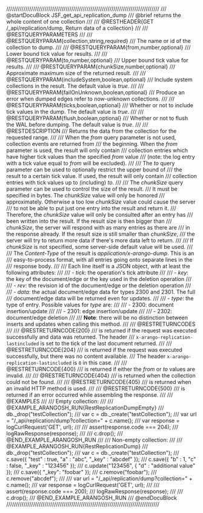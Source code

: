 ////////////////////////////////////////////////////////////////////////////////
/// @startDocuBlock JSF_get_api_replication_dump
/// @brief returns the whole content of one collection
///
/// @RESTHEADER{GET /_api/replication/dump, Return data of a collection}
///
/// @RESTQUERYPARAMETERS
///
/// @RESTQUERYPARAM{collection,string,required}
/// The name or id of the collection to dump.
///
/// @RESTQUERYPARAM{from,number,optional}
/// Lower bound tick value for results.
///
/// @RESTQUERYPARAM{to,number,optional}
/// Upper bound tick value for results.
///
/// @RESTQUERYPARAM{chunkSize,number,optional}
/// Approximate maximum size of the returned result.
///
/// @RESTQUERYPARAM{includeSystem,boolean,optional}
/// Include system collections in the result. The default value is *true*.
///
/// @RESTQUERYPARAM{failOnUnknown,boolean,optional}
/// Produce an error when dumped edges refer to now-unknown collections.
///
/// @RESTQUERYPARAM{ticks,boolean,optional}
/// Whether or not to include tick values in the dump. The default value is *true*.
///
/// @RESTQUERYPARAM{flush,boolean,optional}
/// Whether or not to flush the WAL before dumping. The default value is *true*.
///
/// @RESTDESCRIPTION
/// Returns the data from the collection for the requested range.
///
/// When the *from* query parameter is not used, collection events are returned from
/// the beginning. When the *from* parameter is used, the result will only contain
/// collection entries which have higher tick values than the specified *from* value
/// (note: the log entry with a tick value equal to *from* will be excluded).
///
/// The *to* query parameter can be used to optionally restrict the upper bound of
/// the result to a certain tick value. If used, the result will only contain
/// collection entries with tick values up to (including) *to*.
///
/// The *chunkSize* query parameter can be used to control the size of the result.
/// It must be specified in bytes. The *chunkSize* value will only be honored
/// approximately. Otherwise a too low *chunkSize* value could cause the server
/// to not be able to put just one entry into the result and return it.
/// Therefore, the *chunkSize* value will only be consulted after an entry has
/// been written into the result. If the result size is then bigger than
/// *chunkSize*, the server will respond with as many entries as there are
/// in the response already. If the result size is still smaller than *chunkSize*,
/// the server will try to return more data if there's more data left to return.
///
/// If *chunkSize* is not specified, some server-side default value will be used.
///
/// The *Content-Type* of the result is *application/x-arango-dump*. This is an
/// easy-to-process format, with all entries going onto separate lines in the
/// response body.
///
/// Each line itself is a JSON object, with at least the following attributes:
///
/// - *tick*: the operation's tick attribute
///
/// - *key*: the key of the document/edge or the key used in the deletion operation
///
/// - *rev*: the revision id of the document/edge or the deletion operation
///
/// - *data*: the actual document/edge data for types 2300 and 2301. The full
///   document/edge data will be returned even for updates.
///
/// - *type*: the type of entry. Possible values for *type* are:
///
///   - 2300: document insertion/update
///
///   - 2301: edge insertion/update
///
///   - 2302: document/edge deletion
///
/// **Note**: there will be no distinction between inserts and updates when calling this method.
///
/// @RESTRETURNCODES
///
/// @RESTRETURNCODE{200}
/// is returned if the request was executed successfully and data was returned. The header
/// `x-arango-replication-lastincluded` is set to the tick of the last document returned.
///
/// @RESTRETURNCODE{204}
/// is returned if the request was executed successfully, but there was no content available.
/// The header `x-arango-replication-lastincluded` is `0` in this case.
///
/// @RESTRETURNCODE{400}
/// is returned if either the *from* or *to* values are invalid.
///
/// @RESTRETURNCODE{404}
/// is returned when the collection could not be found.
///
/// @RESTRETURNCODE{405}
/// is returned when an invalid HTTP method is used.
///
/// @RESTRETURNCODE{500}
/// is returned if an error occurred while assembling the response.
///
/// @EXAMPLES
///
/// Empty collection:
///
/// @EXAMPLE_ARANGOSH_RUN{RestReplicationDumpEmpty}
///     db._drop("testCollection");
///     var c = db._create("testCollection");
///     var url = "/_api/replication/dump?collection=" + c.name();
///     var response = logCurlRequest('GET', url);
///
///     assert(response.code === 204);
///     logRawResponse(response);
///
///     c.drop();
/// @END_EXAMPLE_ARANGOSH_RUN
///
/// Non-empty collection:
///
/// @EXAMPLE_ARANGOSH_RUN{RestReplicationDump}
///     db._drop("testCollection");
///     var c = db._create("testCollection");
///     c.save({ "test" : true, "a" : "abc", "_key" : "abcdef" });
///     c.save({ "b" : 1, "c" : false, "_key" : "123456" });
///     c.update("123456", { "d" : "additional value" });
///     c.save({ "_key": "foobar" });
///     c.remove("foobar");
///     c.remove("abcdef");
///
///     var url = "/_api/replication/dump?collection=" + c.name();
///     var response = logCurlRequest('GET', url);
///
///     assert(response.code === 200);
///     logRawResponse(response);
///
///     c.drop();
/// @END_EXAMPLE_ARANGOSH_RUN
/// @endDocuBlock
////////////////////////////////////////////////////////////////////////////////